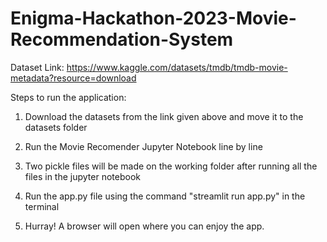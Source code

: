 # Enigma-Hackathon-2023-Movie-Recommendation-System

Dataset Link: https://www.kaggle.com/datasets/tmdb/tmdb-movie-metadata?resource=download

Steps to run the application:

1. Download the datasets from the link given above and move it to the datasets folder

2. Run the Movie Recomender Jupyter Notebook line by line

3. Two pickle files will be made on the working folder after running all the files in the jupyter notebook

4. Run the app.py file using the command "streamlit run app.py" in the terminal

5. Hurray! A browser will open where you can enjoy the app.
